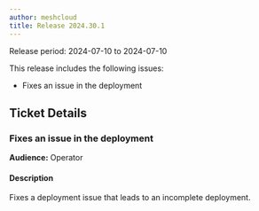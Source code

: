 ```yaml
---
author: meshcloud
title: Release 2024.30.1
---
```


Release period: 2024-07-10 to 2024-07-10

This release includes the following issues:
* Fixes an issue in the deployment
<!--truncate-->

## Ticket Details
### Fixes an issue in the deployment
**Audience:** Operator<br>

#### Description
Fixes a deployment issue that leads to an incomplete deployment.

